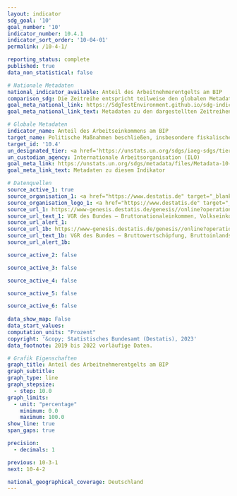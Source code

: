 ```yaml
---
layout: indicator    
sdg_goal: '10'    
goal_number: '10'    
indicator_number: 10.4.1    
indicator_sort_order: '10-04-01'    
permalink: /10-4-1/    

reporting_status: complete    
published: true    
data_non_statistical: false    

# Nationale Metadaten    
national_indicator_available: Anteil des Arbeitnehmerentgelts am BIP    
comparison_sdg: Die Zeitreihe entspricht teilweise den globalen Metadaten.    
goal_meta_national_link: https://SdgTestEnvironment.github.io/sdg-indicators/public/Meta/10.4.1.pdf
goal_meta_national_link_text: Metadaten zu den dargestellten Zeitreihen    

# Globale Metadaten    
indicator_name: Anteil des Arbeitseinkommens am BIP    
target_name: Politische Maßnahmen beschließen, insbesondere fiskalische, lohnpolitische und den Sozialschutz betreffende Maßnahmen, und schrittweise größere Gleichheit erzielen    
target_id: '10.4'    
un_designated_tier: <a href='https://unstats.un.org/sdgs/iaeg-sdgs/tier-classification/' title='Klicken Sie hier um weitere Informationen zur UN-Tier-Klassifikation zu erhalten.'  target='_blank'>Tier I</a>    
un_custodian_agency: Internationale Arbeitsorganisation (ILO)    
goal_meta_link: https://unstats.un.org/sdgs/metadata/files/Metadata-10-04-01.pdf    
goal_meta_link_text: Metadaten zu diesem Indikator        

# Datenquellen
source_active_1: true
source_organisation_1: <a href="https://www.destatis.de" target="_blank"> Statistisches Bundesamt (Destatis) </a>
source_organisation_logo_1: <a href="https://www.destatis.de" target="_blank"><img src="https://g205sdgs.github.io/sdg-indicators/public/OrgImgDe/destatis.png" alt="Logo destatis" style="height:60px; width:148px"/></a>
source_url_1: https://www-genesis.destatis.de/genesis//online?operation=table&code=81000-0003&bypass=true&language=de
source_url_text_1: VGR des Bundes – Bruttonationaleinkommen, Volkseinkommen – GENESIS online 81000-0003
source_url_alert_1: 
source_url_1b: https://www-genesis.destatis.de/genesis//online?operation=table&code=81000-0001&bypass=true&language=de
source_url_text_1b: VGR des Bundes – Bruttowertschöpfung, Bruttoinlandsprodukt (nominal/preisbereinigt) – GENESIS online 81000-0001
source_url_alert_1b: 

source_active_2: false

source_active_3: false

source_active_4: false

source_active_5: false

source_active_6: false
    
data_show_map: False    
data_start_values:     
computation_units: "Prozent"    
copyright: '&copy; Statistisches Bundesamt (Destatis), 2023'    
data_footnote: 2019 bis 2022 vorläufige Daten.    

# Grafik Eigenschaften    
graph_title: Anteil des Arbeitnehmerentgelts am BIP
graph_subtitle:     
graph_type: line
graph_stepsize: 
  - step: 10.0    
graph_limits:
  - unit: "percentage"
    minimum: 0.0
    maximum: 100.0
show_line: true
span_gaps: true

precision:
  - decimals: 1    

previous: 10-3-1    
next: 10-4-2    

national_geographical_coverage: Deutschland    
---
```


<span></span>